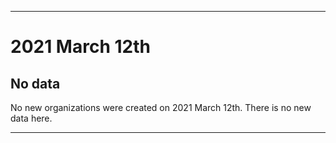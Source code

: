 
***

# 2021 March 12th

## No data

No new organizations were created on 2021 March 12th. There is no new data here.

***
